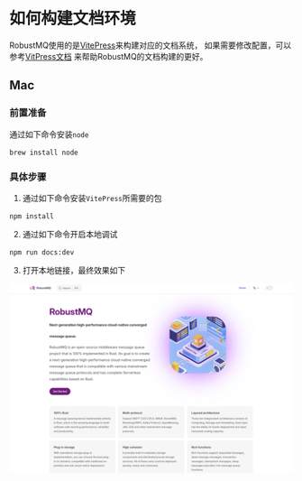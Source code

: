 # 如何构建文档环境

RobustMQ使用的是[VitePress](https://vitepress.dev/)来构建对应的文档系统，
如果需要修改配置，可以参考[VitPress文档](https://vitepress.dev/guide/getting-started)
来帮助RobustMQ的文档构建的更好。

## Mac
### 前置准备

通过如下命令安装`node`
```shell
brew install node
```
### 具体步骤

1. 通过如下命令安装`VitePress`所需要的包

```shell
npm install 
```

2. 通过如下命令开启本地调试

```shell
npm run docs:dev
```

3. 打开本地链接，最终效果如下

![image](../../../images/Build-Doc-Env-1.png)


